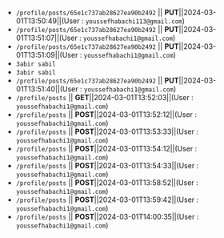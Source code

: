 - `/profile/posts/65e1c737ab28627ea90b2492` || **PUT**||2024-03-01T13:50:49||(User : `youssefhabachi113@gmail.com`)
- `/profile/posts/65e1c737ab28627ea90b2492` || **PUT**||2024-03-01T13:51:07||(User : `youssefhabachi1@gmail.com`)
- `/profile/posts/65e1c737ab28627ea90b2492` || **PUT**||2024-03-01T13:51:09||(User : `youssefhabachi1@gmail.com`)
- `3abir sabil`
- `3abir sabil`
- `/profile/posts/65e1c737ab28627ea90b2492` || **PUT**||2024-03-01T13:51:40||(User : `youssefhabachi1@gmail.com`)
- `/profile/posts` || **GET**||2024-03-01T13:52:03||(User : `youssefhabachi1@gmail.com`)
- `/profile/posts` || **POST**||2024-03-01T13:52:12||(User : `youssefhabachi1@gmail.com`)
- `/profile/posts` || **POST**||2024-03-01T13:53:33||(User : `youssefhabachi1@gmail.com`)
- `/profile/posts` || **POST**||2024-03-01T13:54:12||(User : `youssefhabachi1@gmail.com`)
- `/profile/posts` || **POST**||2024-03-01T13:54:33||(User : `youssefhabachi1@gmail.com`)
- `/profile/posts` || **POST**||2024-03-01T13:58:52||(User : `youssefhabachi1@gmail.com`)
- `/profile/posts` || **POST**||2024-03-01T13:59:42||(User : `youssefhabachi1@gmail.com`)
- `/profile/posts` || **POST**||2024-03-01T14:00:35||(User : `youssefhabachi1@gmail.com`)
